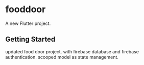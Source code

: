 # fooddoor

A new Flutter project.

## Getting Started
updated food door project.
with firebase database and firebase authentication.
scooped model as state management.

